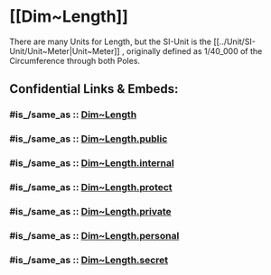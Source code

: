 
# [[Dim~Length]] 

There are many Units for Length, but the SI-Unit is the [[../Unit/SI-Unit/Unit~Meter|Unit~Meter]] , originally defined as 1/40_000 of the Circumference through both Poles. 


## Confidential Links & Embeds: 

### #is_/same_as :: [Dim~Length](/_Standards/Dimension/Dim~Length.md) 

### #is_/same_as :: [Dim~Length.public](/_public/Dimension/Dim~Length.public.md) 

### #is_/same_as :: [Dim~Length.internal](/_internal/Dimension/Dim~Length.internal.md) 

### #is_/same_as :: [Dim~Length.protect](/_protect/Dimension/Dim~Length.protect.md) 

### #is_/same_as :: [Dim~Length.private](/_private/Dimension/Dim~Length.private.md) 

### #is_/same_as :: [Dim~Length.personal](/_personal/Dimension/Dim~Length.personal.md) 

### #is_/same_as :: [Dim~Length.secret](/_secret/Dimension/Dim~Length.secret.md)

